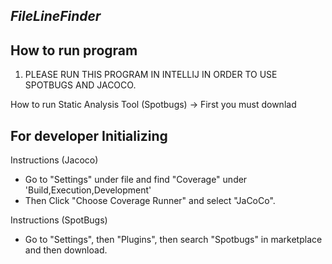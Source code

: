 ***FileLineFinder***
-------------------------

How to run program
---
1. PLEASE RUN THIS PROGRAM IN INTELLIJ IN ORDER TO USE SPOTBUGS AND JACOCO.
 
How to run Static Analysis Tool (Spotbugs) ->
First you must downlad 












For developer Initializing
---
Instructions (Jacoco)
- Go to "Settings" under file and find "Coverage" under 'Build,Execution,Development'
- Then Click "Choose Coverage Runner" and select "JaCoCo".

Instructions (SpotBugs)
- Go to "Settings", then "Plugins", then search "Spotbugs" in marketplace and then download.